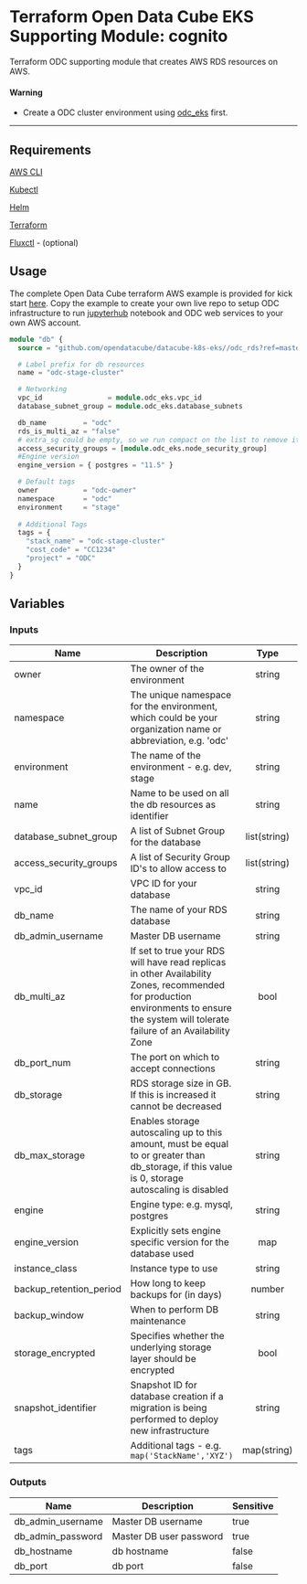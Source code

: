 # Terraform Open Data Cube EKS Supporting Module: cognito

Terraform ODC supporting module that creates AWS RDS resources on AWS.

#### Warning

* Create a ODC cluster environment using [odc_eks](https://github.com/opendatacube/datacube-k8s-eks/tree/master/odc_eks) first.

---

## Requirements

[AWS CLI](https://aws.amazon.com/cli/)

[Kubectl](https://kubernetes.io/docs/tasks/tools/install-kubectl/)

[Helm](https://github.com/kubernetes/helm#install)

[Terraform](https://www.terraform.io/downloads.html)

[Fluxctl](https://docs.fluxcd.io/en/stable/tutorials/get-started.html) - (optional)

## Usage

The complete Open Data Cube terraform AWS example is provided for kick start [here](https://github.com/opendatacube/datacube-k8s-eks/tree/master/examples/stage).
Copy the example to create your own live repo to setup ODC infrastructure to run [jupyterhub](https://github.com/jupyterhub/zero-to-jupyterhub-k8s) notebook and ODC web services to your own AWS account.

```terraform
module "db" {
  source = "github.com/opendatacube/datacube-k8s-eks//odc_rds?ref=master"

  # Label prefix for db resources
  name = "odc-stage-cluster"

  # Networking
  vpc_id                = module.odc_eks.vpc_id
  database_subnet_group = module.odc_eks.database_subnets

  db_name         = "odc"
  rds_is_multi_az = "false"
  # extra_sg could be empty, so we run compact on the list to remove it if it is
  access_security_groups = [module.odc_eks.node_security_group]
  #Engine version
  engine_version = { postgres = "11.5" }

  # Default tags
  owner           = "odc-owner"
  namespace       = "odc"
  environment     = "stage"
    
  # Additional Tags
  tags = {
    "stack_name" = "odc-stage-cluster"
    "cost_code" = "CC1234"
    "project" = "ODC"
  }
}
```

## Variables

### Inputs
| Name                    | Description                                                                                                                                                                             | Type         | Default                         | Required |
| ------                  | -------------                                                                                                                                                                           | :----:       | :-----:                         | :-----:  |
| owner                   | The owner of the environment                                                                                                                                                            | string       |                                 | Yes      |
| namespace               | The unique namespace for the environment, which could be your organization name or abbreviation, e.g. 'odc'                                                                             | string       |                                 | Yes      |
| environment             | The name of the environment - e.g. dev, stage                                                                                                                                           | string       |                                 | Yes      |
| name                    | Name to be used on all the db resources as identifier                                                                                                                                   | string       |                                 | Yes      |
| database_subnet_group   | A list of Subnet Group for the database                                                                                                                                                 | list(string) |                                 | Yes      |
| access_security_groups  | A list of Security Group ID's to allow access to                                                                                                                                        | list(string) |                                 | Yes      |
| vpc_id                  | VPC ID for your database                                                                                                                                                                | string       |                                 | Yes      |
| db_name                 | The name of your RDS database                                                                                                                                                           | string       |                                 | Yes      |
| db_admin_username       | Master DB username                                                                                                                                                                      | string       | "superuser"                     | No       |
| db_multi_az             | If set to true your RDS will have read replicas in other Availability Zones, recommended for production environments to ensure the system will tolerate failure of an Availability Zone | bool         | false                           | No       |
| db_port_num             | The port on which to accept connections                                                                                                                                                 | string       | "5432"                          | No       |
| db_storage              | RDS storage size in GB. If this is increased it cannot be decreased                                                                                                                     | string       | "180"                           | No       |
| db_max_storage          | Enables storage autoscaling up to this amount, must be equal to or greater than db_storage, if this value is 0, storage autoscaling is disabled                                         | string       | "0"                             | No       |
| engine                  | Engine type: e.g. mysql, postgres                                                                                                                                                       | string       | "postgres"                      | No       |
| engine_version          | Explicitly sets engine specific version for the database used                                                                                                                           | map          | default = { postgres = "11.5" } | No       |
| instance_class          | Instance type to use                                                                                                                                                                    | string       | "db.m4.xlarge"                  | No       |
| backup_retention_period | How long to keep backups for (in days)                                                                                                                                                  | number       | 30                              | No       |
| backup_window           | When to perform DB maintenance                                                                                                                                                          | string       | "14:00-17:00"                   | No       |
| storage_encrypted       | Specifies whether the underlying storage layer should be encrypted                                                                                                                      | bool         | true                            | No       |
| snapshot_identifier     | Snapshot ID for database creation if a migration is being performed to deploy new infrastructure                                                                                        | string       | ""                              | No       |
| tags                    | Additional tags - e.g. `map('StackName','XYZ')`                                                                                                                                         | map(string)  | {}                              | No       |

### Outputs
| Name              | Description             | Sensitive |
| ------            | -------------           | ------    |
| db_admin_username | Master DB username      | true      |
| db_admin_password | Master DB user password | true      |
| db_hostname       | db hostname             | false     |
| db_port           | db port                 | false     |
